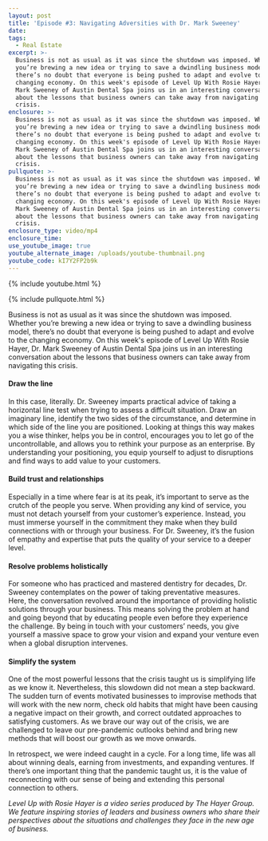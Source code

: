 ```yaml
---
layout: post
title: 'Episode #3: Navigating Adversities with Dr. Mark Sweeney'
date:
tags:
  - Real Estate
excerpt: >-
  Business is not as usual as it was since the shutdown was imposed. Whether
  you’re brewing a new idea or trying to save a dwindling business model,
  there’s no doubt that everyone is being pushed to adapt and evolve to the
  changing economy. On this week's episode of Level Up With Rosie Hayer, Dr.
  Mark Sweeney of Austin Dental Spa joins us in an interesting conversation
  about the lessons that business owners can take away from navigating this
  crisis.
enclosure: >-
  Business is not as usual as it was since the shutdown was imposed. Whether
  you’re brewing a new idea or trying to save a dwindling business model,
  there’s no doubt that everyone is being pushed to adapt and evolve to the
  changing economy. On this week's episode of Level Up With Rosie Hayer, Dr.
  Mark Sweeney of Austin Dental Spa joins us in an interesting conversation
  about the lessons that business owners can take away from navigating this
  crisis.
pullquote: >-
  Business is not as usual as it was since the shutdown was imposed. Whether
  you’re brewing a new idea or trying to save a dwindling business model,
  there’s no doubt that everyone is being pushed to adapt and evolve to the
  changing economy. On this week's episode of Level Up With Rosie Hayer, Dr.
  Mark Sweeney of Austin Dental Spa joins us in an interesting conversation
  about the lessons that business owners can take away from navigating this
  crisis.
enclosure_type: video/mp4
enclosure_time:
use_youtube_image: true
youtube_alternate_image: /uploads/youtube-thumbnail.png
youtube_code: kI7Y2FP2b9k
---
```


{% include youtube.html %}

{% include pullquote.html %}

Business is not as usual as it was since the shutdown was imposed. Whether you’re brewing a new idea or trying to save a dwindling business model, there’s no doubt that everyone is being pushed to adapt and evolve to the changing economy. On this week's episode of Level Up With Rosie Hayer, Dr. Mark Sweeney of Austin Dental Spa joins us in an interesting conversation about the lessons that business owners can take away from navigating this crisis.

#### Draw the line

In this case, literally. Dr. Sweeney imparts practical advice of taking a horizontal line test when trying to assess a difficult situation. Draw an imaginary line, identify the two sides of the circumstance, and determine in which side of the line you are positioned. Looking at things this way makes you a wise thinker, helps you be in control, encourages you to let go of the uncontrollable, and allows you to rethink your purpose as an enterprise. By understanding your positioning, you equip yourself to adjust to disruptions and find ways to add value to your customers.

#### Build trust and relationships

Especially in a time where fear is at its peak, it’s important to serve as the crutch of the people you serve. When providing any kind of service, you must not detach yourself from your customer’s experience. Instead, you must immerse yourself in the commitment they make when they build connections with or through your business. For Dr. Sweeney, it’s the fusion of empathy and expertise that puts the quality of your service to a deeper level.&nbsp;

#### Resolve problems holistically

For someone who has practiced and mastered dentistry for decades, Dr. Sweeney contemplates on the power of taking preventative measures. Here, the conversation revolved around the importance of providing holistic solutions through your business. This means solving the problem at hand and going beyond that by educating people even before they experience the challenge. By being in touch with your customers’ needs, you give yourself a massive space to grow your vision and expand your venture even when a global disruption intervenes.

#### Simplify the system

One of the most powerful lessons that the crisis taught us is simplifying life as we know it. Nevertheless, this slowdown did not mean a step backward. The sudden turn of events motivated businesses to improvise methods that will work with the new norm, check old habits that might have been causing a negative impact on their growth, and correct outdated approaches to satisfying customers. As we brave our way out of the crisis, we are challenged to leave our pre-pandemic outlooks behind and bring new methods that will boost our growth as we move onwards.

In retrospect, we were indeed caught in a cycle. For a long time, life was all about winning deals, earning from investments, and expanding ventures. If there’s one important thing that the pandemic taught us, it is the value of reconnecting with our sense of being and extending this personal connection to others.&nbsp;

*Level Up with Rosie Hayer is a video series produced by The Hayer Group. We feature inspiring stories of leaders and business owners who share their perspectives about the situations and challenges they face in the new age of business.&nbsp;*